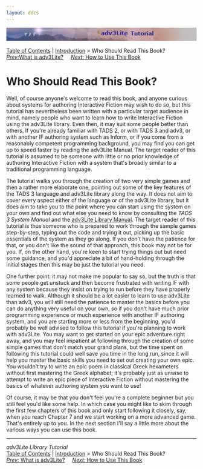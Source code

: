 ```yaml
---
layout: docs
---
```

<div class="topbar">

<img src="topbar.jpg" data-border="0" />

</div>

<div class="nav">

<a href="toc.html" class="nav">Table of Contents</a> \|
<a href="intro.html" class="nav">Introduction</a> \> Who Should Read This
Book?  
<span class="navnp"><a href="whatis.html" class="nav"><em>Prev:</em>What is adv3Lite?</a>
    <a href="howtouse.html" class="nav"><em>Next:</em> How to Use This
Book</a>     </span>

</div>

<div class="main">

# Who Should Read This Book?

Well, of course anyone's welcome to read this book, and anyone curious
about systems for authoring Interactive Fiction may wish to do so, but
this tutorial has nevertheless been written with a particular target
audience in mind, namely people who want to learn how to write
Interactive Fiction using the adv3Lite library. Even then, it may suit
some people better than others. If you're already familiar with TADS 2,
or with TADS 3 and adv3, or with another IF authoring system such as
Inform, or if you come from a reasonably competent programming
background, you may find you can get up to speed faster by reading the
adv3Lite Manual. The target reader of this tutorial is assumed to be
someone with little or no prior knowledge of authoring Interactive
Fiction with a system that's broadly similar to a traditional
programming language.

The tutorial walks you through the creation of two very simple games and
then a rather more elaborate one, pointing out some of the key features
of the TADS 3 language and adv3Lite library along the way. It does not
aim to cover every aspect either of the language or of the adv3Lite
library, but it does aim to take you to the point where you can start
using the system on your own and find out what else you need to know by
consulting the *TADS 3 System Manual* and the [adv3Lite Library
Manual](../manual/index.html). The target reader of this tutorial is thus
someone who is prepared to work through the sample games step-by-step,
typing out the code and trying it out, picking up the basic essentials
of the system as they go along. If you don't have the patience for that,
or you don't like the sound of that approach, this book may not be for
you. If, on the other hand, you're keen to start trying things out but
need some guidance, and you'd appreciate a bit of hand-holding through
the initial stages then this may be just the tutorial you need.

One further point: it may not make me popular to say so, but the truth
is that some people get unstuck and then become frustrated with writing
IF with any system because they insist on trying to run before they have
properly learned to walk. Although it should be a lot easier to learn to
use adv3Lite than adv3, you will still need the patience to master the
basics before you can do anything very useful on your own, so if you
don't have much prior programming experience or much experience with
another IF authoring system, and you are starting more or less from the
beginning, you'd probably be well advised to follow this tutorial if
you're planning to work with adv3Lite. You may want to get started on
your epic adventure right away, and you may feel impatient at following
through the creation of some simple games that don't match your grand
plans, but the time spent on following this tutorial could well save you
time in the long run, since it will help you master the basic skills you
need to set out creating your own epic. You wouldn't try to write an
epic poem in classical Greek hexameters without first mastering the
Greek alphabet; it's probably just as unwise to attempt to write an epic
piece of Interactive Fiction without mastering the basics of whatever
authoring system you want to use!

Of course, it may be that you don't feel you're a complete beginner but
you still feel you'd like some help. In which case you might like to
skim through the first few chapters of this book and only start
following it closely, say, when you reach Chapter 7 and we start working
on a more advanced game. That's entirely up to you. In the next section
I'll say a little more about the various ways you can use this book.

</div>

------------------------------------------------------------------------

<div class="navb">

*adv3Lite Library Tutorial*  
<a href="toc.html" class="nav">Table of Contents</a> \|
<a href="intro.html" class="nav">Introduction</a> \> Who Should Read This
Book?  
<span class="navnp"><a href="whatis.html" class="nav"><em>Prev:</em> What is adv3Lite?</a>
    <a href="howtouse.html" class="nav"><em>Next:</em> How to Use This
Book</a>     </span>

</div>
